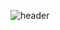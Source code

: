 
![header](https://capsule-render.vercel.app/api?type=waving&color=E2856C&height=250&section=header&text=Jaeseok%20Choi&fontSize=90&animation=fadeIn&fontAlignY=38&desc=%20&descAlignY=62&descAlign=62)

